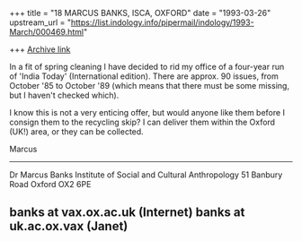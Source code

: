 +++
title = "18 MARCUS BANKS, ISCA, OXFORD"
date = "1993-03-26"
upstream_url = "https://list.indology.info/pipermail/indology/1993-March/000469.html"

+++
[Archive link](https://list.indology.info/pipermail/indology/1993-March/000469.html)

In a fit of spring cleaning I have decided to rid my office of
a four-year run of 'India Today' (International edition). There
are approx. 90 issues, from October '85 to October '89 (which
means that there must be some missing, but I haven't checked which).

I know this is not a very enticing offer, but would anyone like them
before I consign them to the recycling skip?  I can deliver them 
within the Oxford (UK!) area, or they can be collected.

Marcus

---------------------------------------------
Dr Marcus Banks
Institute of Social and Cultural Anthropology
51 Banbury Road
Oxford OX2 6PE

banks at vax.ox.ac.uk (Internet)
banks at uk.ac.ox.vax (Janet)
----------------------------------------------





